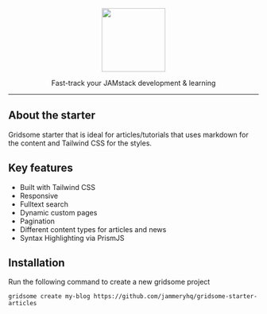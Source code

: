 <div align="center">

<a href="https://www.nearsighted.news" title="NEAR Sighted" target="_blank">

  <img src="https://i.imgur.com/bhNHEiI.png" width="128" />
  
</a>

<p>
Fast-track your JAMstack development & learning
</p>
</div>

<hr />

## About the starter

Gridsome starter that is ideal for articles/tutorials that uses markdown for the content and Tailwind CSS for the styles.

## Key features

* Built with Tailwind CSS
* Responsive 
* Fulltext search
* Dynamic custom pages
* Pagination
* Different content types for articles and news
* Syntax Highlighting via PrismJS

## Installation

Run the following command to create a new gridsome project 

```
gridsome create my-blog https://github.com/jammeryhq/gridsome-starter-articles
```
